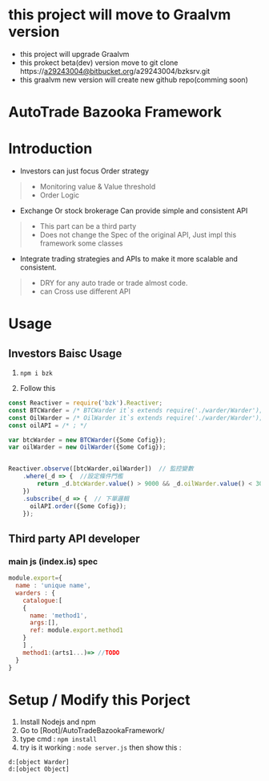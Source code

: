 # this project will move to Graalvm version 
* this project will upgrade Graalvm
* this prokect beta(dev) version move to git clone https://a29243004@bitbucket.org/a29243004/bzksrv.git
* this graalvm new version will create new github repo(comming soon)


# AutoTrade Bazooka Framework

# Introduction

* Investors can just focus Order strategy
> * Monitoring value & Value threshold
> * Order Logic

* Exchange Or stock brokerage Can provide simple and consistent API 
> * This part can be a third party
> * Does not change the Spec of the original API, Just impl this framework some classes

* Integrate trading strategies and APIs to make it more scalable and consistent. 
> * DRY for any auto trade or trade almost code.
> * can Cross use different API


# Usage

## Investors Baisc Usage

1. ``` npm i bzk ```

2. Follow this

```javascript
const Reactiver = require('bzk').Reactiver;
const BTCWarder = /* BTCWarder it`s extends require('./warder/Warder'); Thirst Party*/
const OilWarder = /* OilWarder it`s extends require('./warder/Warder'); Thirst Party */
const oilAPI = /* ; */

var btcWarder = new BTCWarder({Some Cofig});
var oilWarder = new OilWarder({Some Cofig});


Reactiver.observe([btcWarder,oilWarder])  // 監控變數
    .where(_d => {  //設定條件門檻
        return _d.btcWarder.value() > 9000 && _d.oilWarder.value() < 30;
    })
    .subscribe(_d => {  // 下單邏輯
      oilAPI.order({Some Cofig});
    });


```



## Third party API developer

### main js (index.is) spec

```javascript
module.export={
  name : 'unique name',
  warders : {
    catalogue:[
    {
      name: 'method1',
      args:[],
      ref: module.export.method1
    }
    ] ,
    method1:(arts1...)=> //TODO
  }
}
```


# Setup / Modify this Porject
1. Install Nodejs and npm 
2. Go to [Root]/AutoTradeBazookaFramework/ 
3. type cmd : ``npm install``
4. try is it working : ``node server.js``
then show this :
```
d:[object Warder]
d:[object Object]
```

